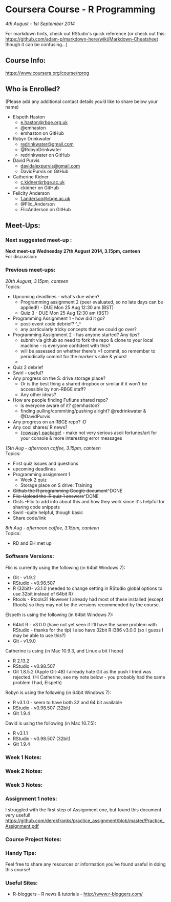 # Coursera Course - R Programming
*4th August - 1st September 2014*

For markdown hints, check out RStudio's quick reference (or check out this: https://github.com/adam-p/markdown-here/wiki/Markdown-Cheatsheet though it can be confusing...)

## Course Info: 
https://www.coursera.org/course/rprog

## Who is Enrolled? 
(Please add any additional contact details you’d like to share below your name)

* Elspeth Haston
    * e.haston@rbge.org.uk
    * @emhaston
    * emhaston on GitHub
* Robyn Drinkwater
    * redrinkwater@gmail.com
    * @RobynDrinkwater
    * redrinkwater on GitHub
* David Purvis
    * davidalexpurvis@gmail.com
    * DavidPurvis on GitHub
* Catherine Kidner
    * c.kidner@rbge.ac.uk
    * ckidner on GitHub
* Felicity Anderson
    * f.anderson@rbge.ac.uk
    * @Flic_Anderson
    * FlicAnderson on GitHub


## Meet-Ups:

### Next suggested meet-up : 

**Next meet-up Wednesday 27th August 2014, 3.15pm, canteen**   
For discussion:

### Previous meet-ups: 

*20th August, 3.15pm, canteen*   
Topics:
* Upcoming deadlines - what's due when?
   * Programming assignment 2 (peer evaluated, so no late days can be applied!) - DUE Mon 25 Aug 12:30 am (BST)
   * Quiz 3 - DUE Mon 25 Aug 12:30 am (BST)
* Programming Assignment 1 - how did it go?
    * post-event code debrief? ^_^
    * any particularly tricky concepts that we could go over?
* Programming Assignment 2 - has anyone started?  Any tips?
    * submit via github so need to fork the repo & clone to your local machine - is everyone confident with this?
    * will be assessed on whether there's >1 commit, so remember to periodically commit for the marker's sake & yours!
    * 
* Quiz 2 debrief
* Swirl - useful?
* Any progress on the S: drive storage place?
    * Or is the best thing a shared dropbox or similar if it won't be accessible by non-RBGE staff?
    * Any other ideas?
* How are people finding Fufluns shared repo? 
    * is everyone aware of it?  @emhaston?
    * finding pulling/commiting/pushing alright? @redrinkwater & @DavidPurvis
* Any progress on an RBGE repo? :D
* Any cool shares/ R news? 
    * [{cowsay} package!](https://gist.github.com/FlicAnderson/8d57a49e93a240b9060d) - make not very serious ascii fortunes/art for your console & more interesting error messages

*15th Aug  - afternoon coffee, 3.15pm, canteen*   
Topics:
* First quiz issues and questions
* upcoming deadlines
* Programming assignment 1
    * Week 2 quiz
    * Storage place on S drive: Training
* ~~Github the R programming Google document~~^DONE
* ~~Flic: Upload the .R quiz 1 answers~~^DONE 
* Gists -Flic to add info about this and how they work since it's helpful for sharing code snippets
* Swirl -quite helpful, though basic
* Share code/link 

*8th Aug  - afternoon coffee, 3.15pm, canteen*   
Topics:
* RD and EH met up


### Software Versions:

Flic is currently using the following (in 64bit Windows 7): 
* Git - v1.9.2
* RStudio - v0.98.507
* R (32bit)- v3.1.0  (needed to change setting in RStudio global options to use 32bit instead of 64bit R)
* Rtools - Rtools31
However I already had most of these installed (except Rtools) so they may not be the versions recommended by the course.

Elspeth is using the following (in 64bit Windows 7):
* 64bit R - v3.0.0 (have not yet seen if I’ll have the same problem with RStudio - thanks for the tip) I also have 32bit R i386 v3.0.0 (so I guess I may be able to use this?)
* Git - v1.9.0

Catherine is using (in Mac 10.9.3, and Linux a bit I hope)
* R 2.13.2
* RStudio - v0.98.507
* Git 1.8.5.2 (Apple Git-48) 
I already hate Git as the push I tried was rejected. (Hi Catherine, see my note below - you probably had the same problem I had, Elspeth)

Robyn is using the following  (in 64bit Windows 7):
* R v3.1.0 - seem to have both 32 and 64 bit available
* RStudio - v0.98.507 (32bit)
* Git 1.9.4

David is using the following  (in Mac 10.7.5):
* R v3.1.1
* RStudio - v0.98.507 (32bit)
* Git 1.9.4


### Week 1 Notes: 


### Week 2 Notes: 


### Week 3 Notes:  


### Assignment 1 notes:

I struggled with the first step of Assignment one, but found this document very useful! 
https://github.com/derekfranks/practice_assignment/blob/master/Practice_Assignment.pdf

### Course Project Notes: 


### Handy Tips: 
Feel free to share any resources or information you’ve found useful in doing this course!


### Useful Sites:

* R-bloggers - R news & tutorials - http://www.r-bloggers.com/
